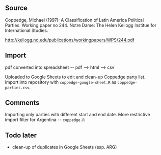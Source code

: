 ## Source

Coppedge, Michael (1997): A Classification of Latin America Political Parties.
Working paper no 244. Notre Dame: The Helen Kellogg Institue for International Studies.

http://kellogg.nd.edu/publications/workingpapers/WPS/244.pdf

## Import

pdf converted into spreadsheet -- pdf --> html --> csv

Uploaded to Google Sheets to edit and clean-up Coppedge party list. Import into repository with `coppedge-google-sheet.R` as `coppedge-parties.csv`.

## Comments

Importing only parties with different start and end date. More restrictive import filter for Argentina -- `coppedge.R`

## Todo later

 * clean-up of duplicates in Google Sheets (esp. ARG)
